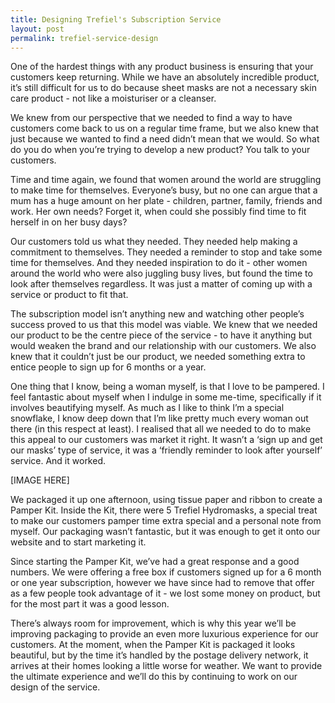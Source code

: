 ```yaml
---
title: Designing Trefiel's Subscription Service
layout: post
permalink: trefiel-service-design
---
```


One of the hardest things with any product business is ensuring that your customers keep returning. While we have an absolutely incredible product, it’s still difficult for us to do because sheet masks are not a necessary skin care product - not like a moisturiser or a cleanser. 

We knew from our perspective that we needed to find a way to have customers come back to us on a regular time frame, but we also knew that just because we wanted to find a need didn’t mean that we would. So what do you do when you’re trying to develop a new product? You talk to your customers.

Time and time again, we found that women around the world are struggling to make time for themselves. Everyone’s busy, but no one can argue that a mum has a huge amount on her plate - children, partner, family, friends and work. Her own needs? Forget it, when could she possibly find time to fit herself in on her busy days?

Our customers told us what they needed. They needed help making a commitment to themselves. They needed a reminder to stop and take some time for themselves. And they needed inspiration to do it - other women around the world who were also juggling busy lives, but found the time to look after themselves regardless. It was just a matter of coming up with a service or product to fit that.

The subscription model isn’t anything new and watching other people’s success proved to us that this model was viable. We knew that we needed our product to be the centre piece of the service - to have it anything but would weaken the brand and our relationship with our customers. We also knew that it couldn’t just be our product, we needed something extra to entice people to sign up for 6 months or a year.

One thing that I know, being a woman myself, is that I love to be pampered. I feel fantastic about myself when I indulge in some me-time, specifically if it involves beautifying myself. As much as I like to think I’m a special snowflake, I know deep down that I’m like pretty much every woman out there (in this respect at least). I realised that all we needed to do to make this appeal to our customers was market it right. It wasn’t a ‘sign up and get our masks’ type of service, it was a ‘friendly reminder to look after yourself’ service. And it worked.

[IMAGE HERE]

We packaged it up one afternoon, using tissue paper and ribbon to create a Pamper Kit. Inside the Kit, there were 5 Trefiel Hydromasks, a special treat to make our customers pamper time extra special and a personal note from myself. Our packaging wasn’t fantastic, but it was enough to get it onto our website and to start marketing it.

Since starting the Pamper Kit, we’ve had a great response and a good numbers. We were offering a free box if customers signed up for a 6 month or one year subscription, however we have since had to remove that offer as a few people took advantage of it - we lost some money on product, but for the most part it was a good lesson.

There’s always room for improvement, which is why this year we’ll be improving packaging to provide an even more luxurious experience for our customers. At the moment, when the Pamper Kit is packaged it looks beautiful, but by the time it’s handled by the postage delivery network, it arrives at their homes looking a little worse for weather. We want to provide the ultimate experience and we’ll do this by continuing to work on our design of the service.
